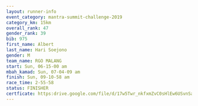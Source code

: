 ```yaml
---
layout: runner-info 
event_category: mantra-summit-challenge-2019 
category_km: 15km 
overall_rank: 47
gender_rank: 39
bib: 975
first_name: Albert
last_name: Hari Soejono
gender: M
team_name: RGO MALANG
start: Sun, 06-15-00 am
mbah_kamad: Sun, 07-04-09 am
finish: Sun, 09-10-58 am
race_time: 2-55-58
status: FINISHER
certficate: https:drive.google.com/file/d/17w5Twr_nkfxmZvC0sHlEw6USvnSanxbw/view?usp=sharing
---
```

